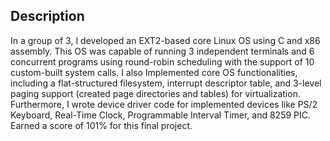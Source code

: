 ## Description
In a group of 3, I developed an EXT2-based core Linux OS using C and x86 assembly. This OS was capable of running 3 independent terminals and 6 concurrent programs using round-robin scheduling with the support of 10 custom-built system calls. I also Implemented core OS functionalities, including a flat-structured filesystem, interrupt descriptor table, and 3-level paging support (created page directories and tables) for virtualization. Furthermore, I wrote device driver code for implemented devices like PS/2 Keyboard, Real-Time Clock, Programmable Interval Timer, and 8259 PIC.
Earned a score of 101% for this final project.

